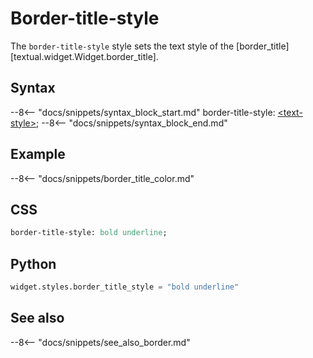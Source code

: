 # Border-title-style

The `border-title-style` style sets the text style of the [border_title][textual.widget.Widget.border_title].


## Syntax

--8<-- "docs/snippets/syntax_block_start.md"
border-title-style: <a href="../../css_types/text_style">&lt;text-style&gt;</a>;
--8<-- "docs/snippets/syntax_block_end.md"



## Example

--8<-- "docs/snippets/border_title_color.md"


## CSS

```sass
border-title-style: bold underline;
```

## Python

```python
widget.styles.border_title_style = "bold underline"
```



## See also

--8<-- "docs/snippets/see_also_border.md"
